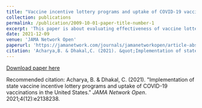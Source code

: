```yaml
---
title: "Vaccine incentive lottery programs and uptake of COVID-19 vaccinations"
collection: publications
permalink: /publication/2009-10-01-paper-title-number-1
excerpt: 'This paper is about evaluating effectiveness of vaccine lottery programs.'
date: 2021-12-09
venue: 'JAMA Network Open'
paperurl: 'https://jamanetwork.com/journals/jamanetworkopen/article-abstract/278698'
citation: 'Acharya,B. & Dhakal,C. (2021). &quot;Implementation of state vaccine incentive lottery programs and uptake of COVID-19 vaccinations in the United States.&quot; <i>JAMA Network Open</i>. 1(1).'
---
```



[Download paper here](http://binod-acharya.github.io/files/vaccine_lottery.pdf)

Recommended citation: Acharya, B. & Dhakal, C. (2021). "Implementation of state vaccine incentive lottery programs and uptake of COVID-19 vaccinations in the United States." <i>JAMA Network Open</i>. 2021;4(12):e2138238.
